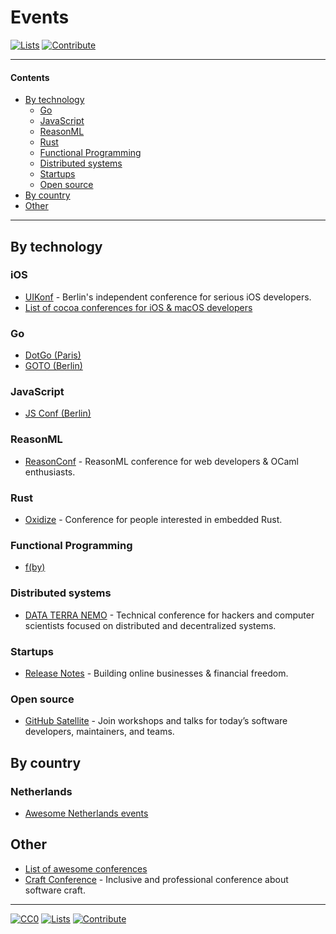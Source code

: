 # Events

[![Lists](https://img.shields.io/badge/-more%20lists-0a0a0a.svg?style=flat&colorA=0a0a0a)](https://github.com/learn-anything/curated-lists#readme)
[![Contribute](https://img.shields.io/badge/-contribute-0a0a0a.svg?style=flat&colorA=0a0a0a)](CONTRIBUTING.md#readme)

---

#### Contents

- [By technology](#by-technology)
  - [Go](#go)
  - [JavaScript](#javascript)
  - [ReasonML](#reasonml)
  - [Rust](#rust)
  - [Functional Programming](#functional-programming)
  - [Distributed systems](#distributed-systems)
  - [Startups](#startups)
  - [Open source](#open-source)
- [By country](#by-country)
- [Other](#other)

---

## By technology

### iOS

- [UIKonf](http://www.uikonf.com/) - Berlin's independent conference for serious iOS developers.
- [List of cocoa conferences for iOS & macOS developers](https://cocoaconferences.com/)

### Go

- [DotGo (Paris)](https://www.dotgo.eu/)
- [GOTO (Berlin)](https://gotober.com/)

### JavaScript

- [JS Conf (Berlin)](https://2018.jsconf.eu/)

### ReasonML

- [ReasonConf](https://www.reason-conf.com/) - ReasonML conference for web developers & OCaml enthusiasts.

### Rust

- [Oxidize](https://oxidizeconf.com/) - Conference for people interested in embedded Rust.

### Functional Programming

- [f(by)](https://fby.by/)

### Distributed systems

- [DATA TERRA NEMO](https://dtn.is/) - Technical conference for hackers and computer scientists focused on distributed and decentralized systems.

### Startups

- [Release Notes](https://2019.releasenotes.tv/) - Building online businesses & financial freedom.

### Open source

- [GitHub Satellite](https://githubsatellite.com/) - Join workshops and talks for today’s software developers, maintainers, and teams.

## By country

### Netherlands

- [Awesome Netherlands events](https://github.com/awkward/awesome-netherlands-events#readme)

## Other

- [List of awesome conferences](https://github.com/watson/conferences#readme)
- [Craft Conference](https://craft-conf.com/) - Inclusive and professional conference about software craft.

---

[![CC0](https://img.shields.io/badge/license-CC0-0a0a0a.svg?style=flat&colorA=0a0a0a)](https://creativecommons.org/publicdomain/zero/1.0/)
[![Lists](https://img.shields.io/badge/-more%20lists-0a0a0a.svg?style=flat&colorA=0a0a0a)](https://github.com/learn-anything/curated-lists#readme)
[![Contribute](https://img.shields.io/badge/-contribute-0a0a0a.svg?style=flat&colorA=0a0a0a)](CONTRIBUTING.md#readme)
